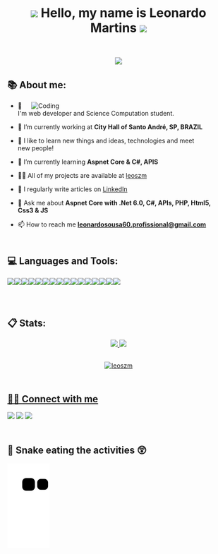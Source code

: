 <h1 align="center">
<img src="https://media.giphy.com/media/hvRJCLFzcasrR4ia7z/giphy.gif" width="28">
Hello, my name is Leonardo Martins  <img src="https://media.giphy.com/media/12oufCB0MyZ1Go/giphy.gif" width="50" />
</h1>
</br>
  <p align="center">   <img alingn="center" width="300" src="https://profile-counter.glitch.me/leoszm/count.svg" /></p>

## 📚 About me:

<img align="right" alt="Coding" width="450" src="https://miro.medium.com/max/1272/1*ZSVmWGcc1weENb0ShawWxw.gif"/>

- 🤵 I'm web developer and Science Computation student.

- 🔭 I’m currently working at **City Hall of Santo André, SP, BRAZIL**

- 🤖 I like to learn new things and ideas, technologies and meet<br> new people!

- 🌱 I’m currently learning **Aspnet Core & C#, APIS**

- 👨‍💻 All of my projects are available at [leoszm](https://github.com/leoszm?tab=repositories)

- 📝 I regularly write articles on [LinkedIn](https://www.linkedin.com/in/leonardo-souza-martins-ba0230204/)

- 💬 Ask me about **Aspnet Core with .Net 6.0, C#, APIs, PHP, Html5,<br> Css3 & JS**

- 📫 How to reach me **leonardosousa60.profissional@gmail.com**

## <br />💻 Languages and Tools:
<p>
<img align="left" src= "https://img.shields.io/badge/C%23-239120?style=for-the-badge&logo=c-sharp&logoColor=white"/>
<img align="left" src= "https://img.shields.io/badge/.NET-5C2D91?style=for-the-badge&logo=.net&logoColor=white"/>
<img align="left" src="https://img.shields.io/badge/html5-%23E34F26.svg?style=for-the-badge&logo=html5&logoColor=white" />
<img align="left" src="https://img.shields.io/badge/css3-%231572B6.svg?style=for-the-badge&logo=css3&logoColor=white" /> 
<img align="left" src="https://img.shields.io/badge/php-%23777BB4.svg?style=for-the-badge&logo=php&logoColor=white" />
<img align="left" src="https://img.shields.io/badge/javascript-%23323330.svg?style=for-the-badge&logo=javascript&logoColor=%23F7DF1E" />
<img align="left" src="https://img.shields.io/badge/java-%23ED8B00.svg?style=for-the-badge&logo=java&logoColor=white" />
<img align="left" src="https://img.shields.io/badge/GIT-E44C30?style=for-the-badge&logo=git&logoColor=white"/>
<img align="left" src="https://img.shields.io/badge/MySQL-00000F?style=for-the-badge&logo=mysql&logoColor=white"/>
<img align="left" src="https://img.shields.io/badge/Bootstrap-563D7C?style=for-the-badge&logo=bootstrap&logoColor=white"/>
</p>
<p>
<img align="left" src="https://img.shields.io/badge/Visual_Studio-5C2D91?style=for-the-badge&logo=visual%20studio&logoColor=white" />
<img align="left" src="https://img.shields.io/badge/Visual_Studio_Code-0078D4?style=for-the-badge&logo=visual%20studio%20code&logoColor=white" />
<img align="left" src="https://img.shields.io/badge/Postman-FF6C37?style=for-the-badge&logo=postman&logoColor=white"/>
<img align="left" src="https://img.shields.io/badge/-Swagger-%23Clojure?style=for-the-badge&logo=swagger&logoColor=white"/>
<img align="left" src="https://img.shields.io/badge/GitHub-100000?style=for-the-badge&logo=github&logoColor=white"/>
<img align="left" src="https://img.shields.io/badge/GitLab-330F63?style=for-the-badge&logo=gitlab&logoColor=white"/>
</p>
<br>
<br>

## <br /> 📋 Stats:

<div align="center">
  <a href="https://github.com/leoszm">
  <img height="180em" src="https://github-readme-stats.vercel.app/api?username=leoszm&show_icons=true&theme=dark&include_all_commits=true&count_private=true"/>
  <img height="180em" src="https://github-readme-stats.vercel.app/api/top-langs/?username=leoszm&layout=compact&langs_count=7&theme=dark"/>
</div>
</br>
<p align="center"><img src="https://github-readme-streak-stats.herokuapp.com/?user=leoszm&theme=dark" alt="leoszm" /></p>

## <br />🙋‍♂️ Connect with me 
  <div>
    <a href="https://www.instagram.com/lleonardo.sz.martinss/" target="_blank"><img src="https://img.shields.io/badge/-Instagram-%23E4405F?style=for-the-badge&logo=instagram&logoColor=white" target="_blank"></a>
    <a href = "mailto:leonardosousa60.profissional@gmail.com"><img src="https://img.shields.io/badge/-Gmail-%23333?style=for-the-badge&logo=gmail&logoColor=white" target="_blank"></a>
    <a href="https://www.linkedin.com/in/leonardo-souza-martins-ba0230204" target="_blank"><img src="https://img.shields.io/badge/-LinkedIn-%230077B5?style=for-the-badge&logo=linkedin&logoColor=white" target="_blank"></a> 
</div>

## <br />🐍 Snake eating the activities 😲

![snake gif](https://github.com/leoszm/leoszm/blob/output/github-contribution-grid-snake.svg)
